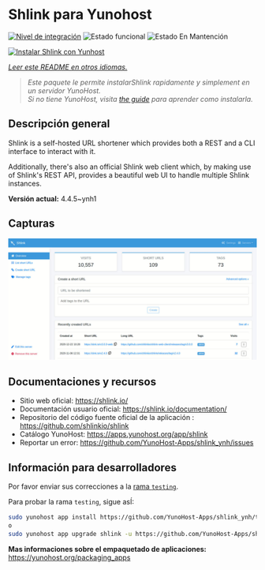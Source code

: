 <!--
Este archivo README esta generado automaticamente<https://github.com/YunoHost/apps/tree/master/tools/readme_generator>
No se debe editar a mano.
-->

# Shlink para Yunohost

[![Nivel de integración](https://apps.yunohost.org/badge/integration/shlink)](https://ci-apps.yunohost.org/ci/apps/shlink/)
![Estado funcional](https://apps.yunohost.org/badge/state/shlink)
![Estado En Mantención](https://apps.yunohost.org/badge/maintained/shlink)

[![Instalar Shlink con Yunhost](https://install-app.yunohost.org/install-with-yunohost.svg)](https://install-app.yunohost.org/?app=shlink)

*[Leer este README en otros idiomas.](./ALL_README.md)*

> *Este paquete le permite instalarShlink rapidamente y simplement en un servidor YunoHost.*  
> *Si no tiene YunoHost, visita [the guide](https://yunohost.org/install) para aprender como instalarla.*

## Descripción general

Shlink is a self-hosted URL shortener which provides both a REST and a CLI interface to interact with it.

Additionally, there's also an official Shlink web client which, by making use of Shlink's REST API, provides a beautiful web UI to handle multiple Shlink instances.

**Versión actual:** 4.4.5~ynh1

## Capturas

![Captura de Shlink](./doc/screenshots/shlink-web-client-placeholder.jpg)

## Documentaciones y recursos

- Sitio web oficial: <https://shlink.io/>
- Documentación usuario oficial: <https://shlink.io/documentation/>
- Repositorio del código fuente oficial de la aplicación : <https://github.com/shlinkio/shlink>
- Catálogo YunoHost: <https://apps.yunohost.org/app/shlink>
- Reportar un error: <https://github.com/YunoHost-Apps/shlink_ynh/issues>

## Información para desarrolladores

Por favor enviar sus correcciones a la [rama `testing`](https://github.com/YunoHost-Apps/shlink_ynh/tree/testing).

Para probar la rama `testing`, sigue asÍ:

```bash
sudo yunohost app install https://github.com/YunoHost-Apps/shlink_ynh/tree/testing --debug
o
sudo yunohost app upgrade shlink -u https://github.com/YunoHost-Apps/shlink_ynh/tree/testing --debug
```

**Mas informaciones sobre el empaquetado de aplicaciones:** <https://yunohost.org/packaging_apps>
